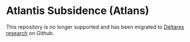 # Atlantis Subsidence (Atlans)

This repository is no longer supported and has been migrated to [Deltares research](https://github.com/Deltares-research/Atlans.jl) on Github.
